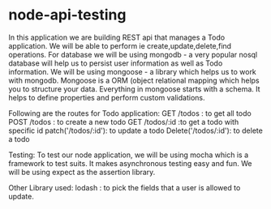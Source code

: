 # node-api-testing

In this application we are building REST api that manages a Todo application. We will be able to perform 
ie create,update,delete,find operations. For database we will be using mongodb - a very popular nosql database 
will help us to persist user information as well as Todo information. We will be using mongoose - a library which helps us to work with mongodb.
Mongoose is a ORM (object relational mapping which helps you to structure your data. Everything in mongoose starts with a schema. 
It helps to define properties and perform custom validations.

Following are the routes for Todo application:
GET /todos : to get all todo
POST /todos : to create a new todo
GET /todos/:id :to get a todo with specific id
patch('/todos/:id'): to update a todo
Delete('/todos/:id'): to delete a todo

Testing:
To test our node application, we will be using mocha which is a framework to test suits. It makes asynchronous testing easy and fun. We will be using 
expect as the assertion library.

Other Library used:
lodash : to pick the fields that a user is allowed to update.
